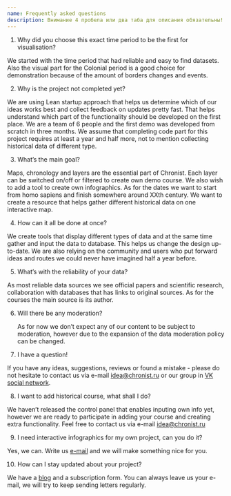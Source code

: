 ```yaml
---
name: Frequently asked questions
description: Внимание 4 пробела или два таба для описания обязательны!
---
```



1. Why did you choose this exact time period to be the first for visualisation?

  We started with the time period that had reliable and easy to find datasets. Also the visual part for the Colonial period is a good choice for demonstration because of the amount of borders changes and events.

2. Why is the project not completed yet?

  We are using Lean startup approach that helps us determine which of our ideas works best and collect feedback on updates pretty fast. That helps understand which part of the functionality should be developed on the first place. We are a team of 6 people and the first demo was developed from scratch in three months. We assume that completing code part for this project requires at least a year and half more, not to mention collecting historical data of different type.

3. What’s the main goal?

  Maps, chronology and layers are the essential part of Chronist. Each layer can be switched on/off or filtered to create own demo course. We also wish to add a tool to create own infographics. As for the dates we want to start from homo sapiens and finish somewhere around XXth century. We want to create a resource that helps gather different historical data on one interactive map.

4. How can it all be done at once?

  We create tools that display different types of data and at the same time gather and input the data to database. This helps us change the design up-to-date. We are also relying on the community and users who put forward ideas and routes we could never have imagined half a year before.

5. What’s with the reliability of your data?

  As most reliable data sources we see official papers and scientific research, collaboration with databases that has links to original sources. As for the courses the main source is its author.

6. Will there be any moderation?

    As for now we don’t expect any of our content to be subject to moderation, however due to the expansion of the data moderation policy can be changed.

7. I have a question!

  If you have any ideas, suggestions, reviews or found a mistake - please do not hesitate to contact us via e-mail [idea@chronist.ru](mailto:idea@chronist.ru) or our group in [VK social network](https://vk.com/chronist).

8. I want to add historical course, what shall I do?

  We haven’t released the control panel that enables inputing own info yet, however we are ready to participate in adding your course and creating extra functionality. Feel free to contact us via e-mail [idea@chronist.ru](mailto:idea@chronist.ru)

9. I need interactive infographics for my own project, can you do it?

  Yes, we can. Write us [e-mail](mailto:idea@chronist.ru) and we will make something nice for you.

10. How can I stay updated about your project?

  We have a [blog](https://chronist.ru/blog) and a subscription form. You can always leave us your e-mail, we will try to keep sending letters regularly.
